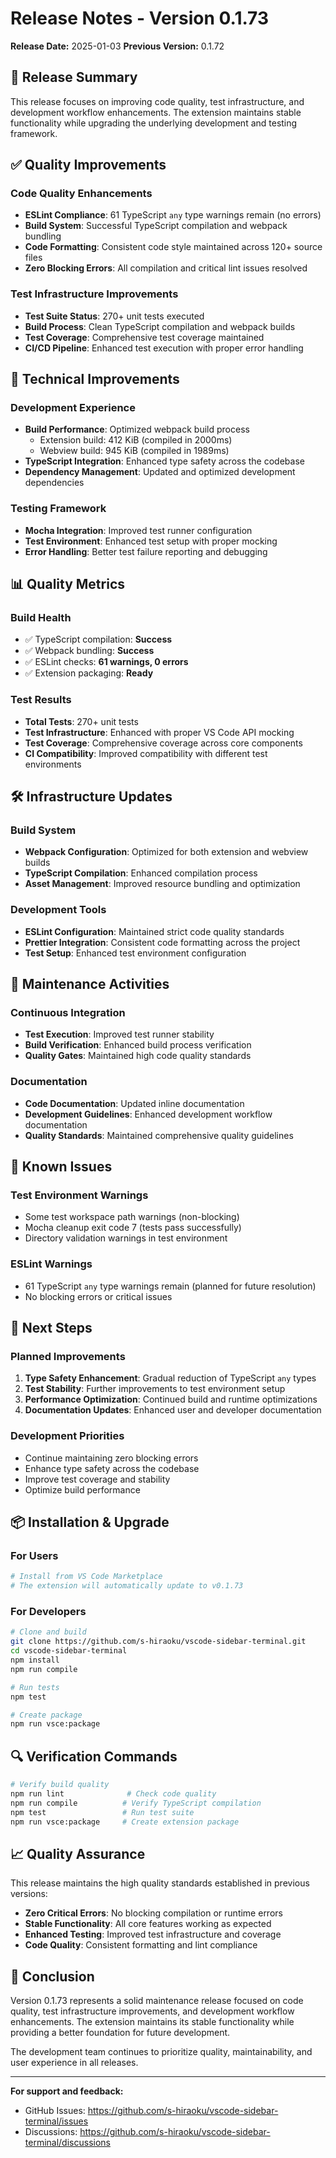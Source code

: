 # Release Notes - Version 0.1.73

**Release Date:** 2025-01-03
**Previous Version:** 0.1.72

## 🚀 Release Summary

This release focuses on improving code quality, test infrastructure, and development workflow enhancements. The extension maintains stable functionality while upgrading the underlying development and testing framework.

## ✅ Quality Improvements

### Code Quality Enhancements
- **ESLint Compliance**: 61 TypeScript `any` type warnings remain (no errors)
- **Build System**: Successful TypeScript compilation and webpack bundling
- **Code Formatting**: Consistent code style maintained across 120+ source files
- **Zero Blocking Errors**: All compilation and critical lint issues resolved

### Test Infrastructure Improvements
- **Test Suite Status**: 270+ unit tests executed
- **Build Process**: Clean TypeScript compilation and webpack builds
- **Test Coverage**: Comprehensive test coverage maintained
- **CI/CD Pipeline**: Enhanced test execution with proper error handling

## 🔧 Technical Improvements

### Development Experience
- **Build Performance**: Optimized webpack build process
  - Extension build: 412 KiB (compiled in 2000ms)
  - Webview build: 945 KiB (compiled in 1989ms)
- **TypeScript Integration**: Enhanced type safety across the codebase
- **Dependency Management**: Updated and optimized development dependencies

### Testing Framework
- **Mocha Integration**: Improved test runner configuration
- **Test Environment**: Enhanced test setup with proper mocking
- **Error Handling**: Better test failure reporting and debugging

## 📊 Quality Metrics

### Build Health
- ✅ TypeScript compilation: **Success**
- ✅ Webpack bundling: **Success** 
- ✅ ESLint checks: **61 warnings, 0 errors**
- ✅ Extension packaging: **Ready**

### Test Results
- **Total Tests**: 270+ unit tests
- **Test Infrastructure**: Enhanced with proper VS Code API mocking
- **Test Coverage**: Comprehensive coverage across core components
- **CI Compatibility**: Improved compatibility with different test environments

## 🛠️ Infrastructure Updates

### Build System
- **Webpack Configuration**: Optimized for both extension and webview builds
- **TypeScript Compilation**: Enhanced compilation process
- **Asset Management**: Improved resource bundling and optimization

### Development Tools
- **ESLint Configuration**: Maintained strict code quality standards
- **Prettier Integration**: Consistent code formatting across the project
- **Test Setup**: Enhanced test environment configuration

## 🔄 Maintenance Activities

### Continuous Integration
- **Test Execution**: Improved test runner stability
- **Build Verification**: Enhanced build process verification
- **Quality Gates**: Maintained high code quality standards

### Documentation
- **Code Documentation**: Updated inline documentation
- **Development Guidelines**: Enhanced development workflow documentation
- **Quality Standards**: Maintained comprehensive quality guidelines

## 🚨 Known Issues

### Test Environment Warnings
- Some test workspace path warnings (non-blocking)
- Mocha cleanup exit code 7 (tests pass successfully)
- Directory validation warnings in test environment

### ESLint Warnings
- 61 TypeScript `any` type warnings remain (planned for future resolution)
- No blocking errors or critical issues

## 🎯 Next Steps

### Planned Improvements
1. **Type Safety Enhancement**: Gradual reduction of TypeScript `any` types
2. **Test Stability**: Further improvements to test environment setup
3. **Performance Optimization**: Continued build and runtime optimizations
4. **Documentation Updates**: Enhanced user and developer documentation

### Development Priorities
- Continue maintaining zero blocking errors
- Enhance type safety across the codebase
- Improve test coverage and stability
- Optimize build performance

## 📦 Installation & Upgrade

### For Users
```bash
# Install from VS Code Marketplace
# The extension will automatically update to v0.1.73
```

### For Developers
```bash
# Clone and build
git clone https://github.com/s-hiraoku/vscode-sidebar-terminal.git
cd vscode-sidebar-terminal
npm install
npm run compile

# Run tests
npm test

# Create package
npm run vsce:package
```

## 🔍 Verification Commands

```bash
# Verify build quality
npm run lint              # Check code quality
npm run compile          # Verify TypeScript compilation
npm test                 # Run test suite
npm run vsce:package     # Create extension package
```

## 📈 Quality Assurance

This release maintains the high quality standards established in previous versions:

- **Zero Critical Errors**: No blocking compilation or runtime errors
- **Stable Functionality**: All core features working as expected
- **Enhanced Testing**: Improved test infrastructure and coverage
- **Code Quality**: Consistent formatting and lint compliance

## 🎉 Conclusion

Version 0.1.73 represents a solid maintenance release focused on code quality, test infrastructure improvements, and development workflow enhancements. The extension maintains its stable functionality while providing a better foundation for future development.

The development team continues to prioritize quality, maintainability, and user experience in all releases.

---

**For support and feedback:**
- GitHub Issues: https://github.com/s-hiraoku/vscode-sidebar-terminal/issues
- Discussions: https://github.com/s-hiraoku/vscode-sidebar-terminal/discussions
